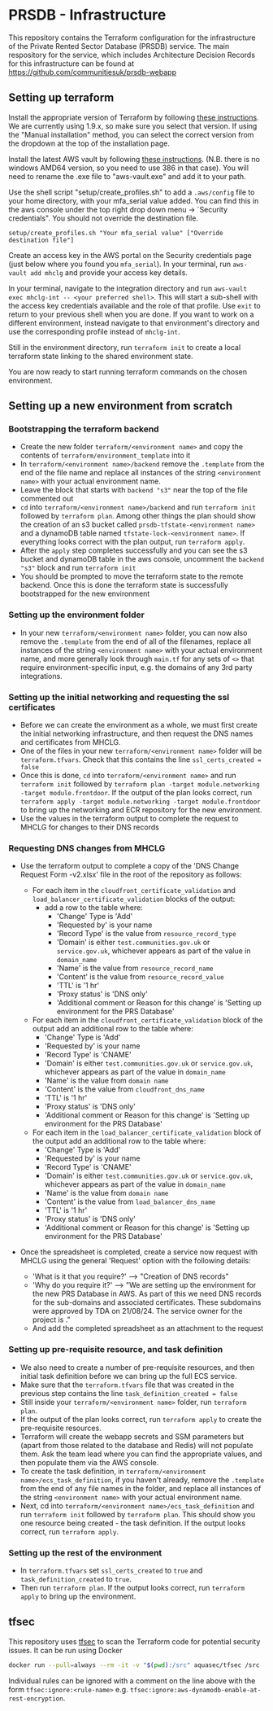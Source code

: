 # PRSDB - Infrastructure

This repository contains the Terraform configuration for the infrastructure of the Private Rented Sector Database (PRSDB) service. The main respository for the service, which includes Architecture Decision Records for this infrastructure can be found at https://github.com/communitiesuk/prsdb-webapp

## Setting up terraform

Install the appropriate version of Terraform by following [these instructions](https://developer.hashicorp.com/terraform/tutorials/aws-get-started/install-cli). We are currently using 1.9.x, so make sure you select that version. 
If using the "Manual installation" method, you can select the correct version from the dropdown at the top of the installation page.

Install the latest AWS vault by following [these instructions](https://github.com/99designs/aws-vault). (N.B. there is no windows AMD64 version, so you need to use 386 in that case). 
You will need to rename the .exe file to "aws-vault.exe" and add it to your path.

Use the shell script "setup/create_profiles.sh" to add a `.aws/config` file to your home directory, with your mfa_serial value added.
You can find this in the aws console under the top right drop down menu -> `Security credentials".
You should not override the destination file.

```shell
setup/create_profiles.sh "Your mfa_serial value" ["Override destination file"]
```

Create an access key in the AWS portal on the Security credentials page (just below where you found you `mfa_serial`). In your terminal, run `aws-vault add mhclg` and provide your access key details.

In your terminal, navigate to the integration directory and run `aws-vault exec mhclg-int -- <your preferred shell>`. 
This will start a sub-shell with the access key credentials available and the role of that profile. Use `exit` to return to your previous shell when you are done.
If you want to work on a different environment, instead navigate to that environment's directory and use the corresponding profile instead of `mhclg-int`.

Still in the environment directory, run `terraform init` to create a local terraform state linking to the shared environment state.

You are now ready to start running terraform commands on the chosen environment.

## Setting up a new environment from scratch

### Bootstrapping the terraform backend

- Create the new folder `terraform/<environment name>` and copy the contents of `terraform/environment_template` into it
- In `terraform/<environment name>/backend` remove the `.template` from the end of the file name and replace all instances of the string `<environment name>` with your actual environment name.
- Leave the block that starts with `backend "s3"` near the top of the file commented out
- `cd` into `terraform/<environment name>/backend` and run `terraform init` followed by `terraform plan`. Among other things the plan should show the creation of an s3 bucket called `prsdb-tfstate-<environment name>` and a dynamoDB table named `tfstate-lock-<environment name>`. If everything looks correct with the plan output, run `terraform apply`.
- After the `apply` step completes successfully and you can see the s3 bucket and dynamoDB table in the aws console, uncomment the `backend "s3"` block and run `terraform init`
- You should be prompted to move the terraform state to the remote backend. Once this is done the terraform state is successfully bootstrapped for the new environment

### Setting up the environment folder

- In your new `terraform/<environment name>` folder, you can now also remove the `.template` from the end of all of the filenames, replace all instances of the string `<environment name>` with your actual environment name, and more generally look through `main.tf` for any sets of `<>` that require environment-specific input, e.g. the domains of any 3rd party integrations.

### Setting up the initial networking and requesting the ssl certificates

- Before we can create the environment as a whole, we must first create the initial networking infrastructure, and then request the DNS names and certificates from MHCLG.
- One of the files in your new `terraform/<environment name>` folder will be `terraform.tfvars`. Check that this contains the line `ssl_certs_created = false`
- Once this is done, `cd` into `terraform/<environment name>` and run `terraform init` followed by `terraform plan -target module.networking -target module.frontdoor`. If the output of the plan looks correct, run `terraform apply -target module.networking -target module.frontdoor` to bring up the networking and ECR repository for the new environment.
- Use the values in the terraform output to complete the request to MHCLG for changes to their DNS records

### Requesting DNS changes from MHCLG

- Use the terraform output to complete a copy of the 'DNS Change Request Form -v2.xlsx' file in the root of the repository as follows:
  - For each item in the `cloudfront_certificate_validation` and `load_balancer_certificate_validation` blocks of the output:
    - add a row to the table where:
      - 'Change' Type is 'Add'
      - 'Requested by' is your name
      - 'Record Type' is the value from `resource_record_type`
      - 'Domain' is either `test.communities.gov.uk` or `service.gov.uk`, whichever appears as part of the value in `domain_name`
      - 'Name' is the value from `resource_record_name`
      - 'Content' is the value from `resource_record_value`
      - 'TTL' is '1 hr'
      - 'Proxy status' is 'DNS only'
      - 'Additional comment or Reason for this change' is 'Setting up <environment name> environment for the PRS Database'
  - For each item in the `cloudfront_certificate_validation` block of the output add an additional row to the table where:
    - 'Change' Type is 'Add'
    - 'Requested by' is your name
    - 'Record Type' is 'CNAME'
    - 'Domain' is either `test.communities.gov.uk` or `service.gov.uk`, whichever appears as part of the value in `domain_name`
    - 'Name' is the value from `domain name`
    - 'Content' is the value from `cloudfront_dns_name`
    - 'TTL' is '1 hr'
    - 'Proxy status' is 'DNS only'
    - 'Additional comment or Reason for this change' is 'Setting up <environment name> environment for the PRS Database'
  - For each item in the `load_balancer_certificate_validation` block of the output add an additional row to the table where:
    - 'Change' Type is 'Add'
    - 'Requested by' is your name
    - 'Record Type' is 'CNAME'
    - 'Domain' is either `test.communities.gov.uk` or `service.gov.uk`, whichever appears as part of the value in `domain_name`
    - 'Name' is the value from `domain name`
    - 'Content' is the value from `load_balancer_dns_name`
    - 'TTL' is '1 hr'
    - 'Proxy status' is 'DNS only'
    - 'Additional comment or Reason for this change' is 'Setting up <environment name> environment for the PRS Database'

- Once the spreadsheet is completed, create a service now request with MHCLG using the general 'Request' option with the following details:
  - 'What is it that you require?' --> "Creation of DNS records"
  - 'Why do you require it?' --> "We are setting up the <environment name> environment for the new PRS Database in AWS. As part of this we need DNS records for the sub-domains and associated certificates. These subdomains were approved by TDA on 21/08/24. The service owner for the project is <service owner name>."
  - And add the completed spreadsheet as an attachment to the request

### Setting up pre-requisite resource, and task definition

- We also need to create a number of pre-requisite resources, and then initial task definition before we can bring up the full ECS service.
- Make sure that the `terraform.tfvars` file that was created in the previous step contains the line `task_definition_created = false`
- Still inside your `terraform/<environment name>` folder, run `terraform plan`.
- If the output of the plan looks correct, run `terraform apply` to create the pre-requisite resources.
- Terraform will create the webapp secrets and SSM parameters but (apart from those related to the database and Redis) will not populate them. Ask the team lead where you can find the appropriate values, and then populate them via the AWS console.
- To create the task definition, in `terraform/<environment name>/ecs_task_definition`, if you haven't already, remove the `.template` from the end of any file names in the folder, and replace all instances of the string `<environment name>` with your actual environment name.
- Next, cd into `terraform/<environment name>/ecs_task_definition` and run `terraform init` followed by `terraform plan`. This should show you one resource being created - the task definition. If the output looks correct, run `terraform apply`.

### Setting up the rest of the environment

- In `terraform.tfvars` set `ssl_certs_created` to `true` and `task_definition_created` to `true`.
- Then run `terraform plan`. If the output looks correct, run `terraform apply` to bring up the environment.

## tfsec

This repository uses [tfsec](https://aquasecurity.github.io/tfsec/) to scan the Terraform code for potential security issues.
It can be run using Docker

```sh
docker run --pull=always --rm -it -v "$(pwd):/src" aquasec/tfsec /src
```

Individual rules can be ignored with a comment on the line above with the form `tfsec:ignore:<rule-name>`
e.g. `tfsec:ignore:aws-dynamodb-enable-at-rest-encryption`.